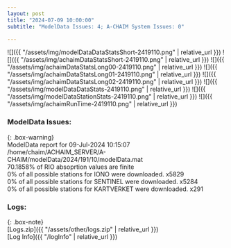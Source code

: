 ```yaml
---
layout: post
title: "2024-07-09 10:00:00"
subtitle: "ModelData Issues: 4; A-CHAIM System Issues: 0"

---
```


![]({{ "/assets/img/modelDataDataStatsShort-2419110.png" | relative_url }})
![]({{ "/assets/img/achaimDataStatsShort-2419110.png" | relative_url }})
![]({{ "/assets/img/achaimDataStatsLong00-2419110.png" | relative_url }})
![]({{ "/assets/img/achaimDataStatsLong01-2419110.png" | relative_url }})
![]({{ "/assets/img/achaimDataStatsLong02-2419110.png" | relative_url }})
![]({{ "/assets/img/modelDataDataStats-2419110.png" | relative_url }})
![]({{ "/assets/img/modelDataStationStats-2419110.png" | relative_url }})
![]({{ "/assets/img/achaimRunTime-2419110.png" | relative_url }})


### ModelData Issues:  
  
{: .box-warning}  
 ModelData report for 09-Jul-2024 10:15:07   
 /home/chaim/ACHAIM_SERVER/A-CHAIM/modelData/2024/191/10/modelData.mat   
 70.1858% of RIO absoprtion values are finite   
 0% of all possible stations for IONO were downloaded. x5829   
 0% of all possible stations for SENTINEL were downloaded. x5284   
 0% of all possible stations for KARTVERKET were downloaded. x291   
  


### Logs:  
  
{: .box-note}  
[Logs.zip]({{ "/assets/other/logs.zip" | relative_url }})  
[Log Info]({{ "/logInfo" | relative_url }})  
